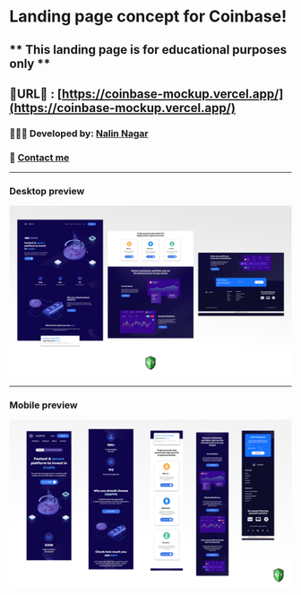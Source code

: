 # Landing page concept for Coinbase!

## ***\* This landing page is for educational purposes only \*\***

## 🚀URL🚀 : [https://coinbase-mockup.vercel.app/](https://coinbase-mockup.vercel.app/)

### 👨🏼‍💻 Developed by: [Nalin Nagar](https://github.com/NNDEV1)

### 📧 [Contact me](mailto:nalinnagar1@gmail.com)

---

### Desktop preview

![Desktop design](/design/Desktop-preview.png)

---

### Mobile preview

![Mobile design](/design/Mobile-preview.png)
